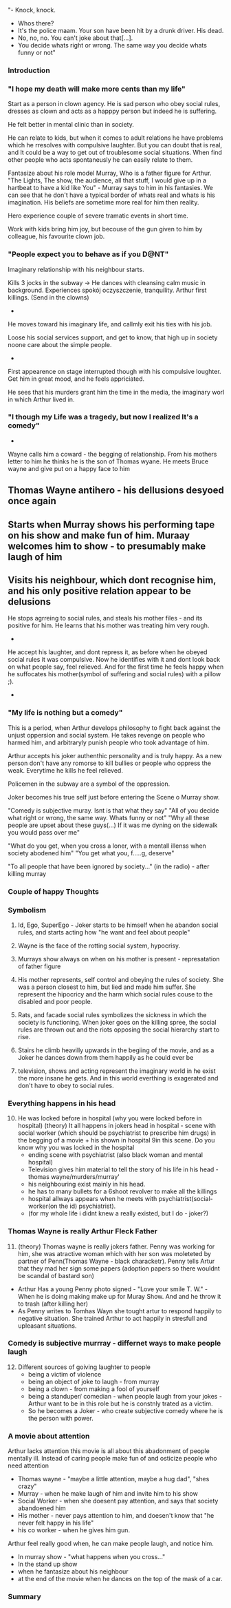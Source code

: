 "- Knock, knock. 
 - Whos there?
 - It's the police maam. Your son have been hit by a drunk driver. His dead.
 - No, no, no. You can't joke about that[...].
 - You decide whats right or wrong. The same way you decide whats funny or not"


### Introduction


### "I hope my death will make more cents than my life"

Start as a person in clown agency. He is sad person who obey social rules, dresses as clown and acts as a happpy person but indeed he is suffering. 

He felt better in mental clinic than in society. 

He can relate to kids, but when it comes to adult relations he have problems which he rresolves with compulsive laughter. But you can doubt that is real, and It could be a way to get out of troublesome social situations. When find other people who acts spontaneusly he can easily relate to them.

Fantasize about his role model Murray, Who is a father figure for Arthur. "The Lights, The show, the audience, all that stuff, I would give up in a hartbeat to have a kid like You" - Murray says to him in his fantasies. We can see that he don't have a typical border of whats real and whats is his imagination. His beliefs are sometime more real for him then reality.

Hero experience couple of severe tramatic events in short time.

Work with kids bring him joy, but becouse of the gun given to him by colleague, his favourite clown job. 

### "People expect you to behave as if you D@NT"

Imaginary relationship with his neighbour starts.

Kills 3 jocks in the subway -> He dances with cleansing calm music in background. Experiences spokój oczyszczenie, tranquility. Arthur first killings. (Send in the clowns)

-
He moves toward his imaginary life, and callmly exit his ties with his job.

Loose his social services support, and get to know, that high up in society noone care about the simple people.

-
First appearence on stage interrupted though with his compulsive loughter. Get him in great mood, and he feels appriciated.

He sees that his murders grant him the time in the media, the imaginary worl in which Arthur lived in.

### "I though my Life was a tragedy, but now I realized It's a comedy"

-
Wayne calls him a coward - the begging of relationship.
From his mothers letter to him he thinks he is the son of Thomas wyane.
He meets Bruce wayne and give put on a happy face to him

Thomas Wayne antihero - his dellusions desyoed once again
-
Starts when Murray shows his performing tape on his show and make fun of him.
Muraay welcomes him to show - to presumably make laugh of him
-
Visits his neighbour, which dont recognise him, and his only positive relation appear to be delusions
-

He stops agrreing to social rules, and steals his mother files - and its positive for him. He learns that his mother was treating him very rough.

-
He accept his laughter, and dont repress it, as before when he obeyed social rules it was compulsive. Now he identifies with it and dont look back on what people say, feel relieved. And for the first time he feels happy when he suffocates his mother(symbol of suffering and social rules) with a pillow ;).

-
### "My life is nothing but a comedy"

This is a period, when Arthur develops philosophy to fight back against the unjust oppersion and social system. He takes revenge on people who harmed him, and arbitraryly punish people who took advantage of him.

Arthur accepts his joker authenthic personality and is truly happy. As a new person don't have any romorse to kill bullies or people who oppress the weak.
Everytime he kills he feel relieved.

Policemen in the subway are a symbol of the oppression.

Joker becomes his true self just before entering the Scene o Murray show.

"Comedy is subjective muray. Isnt is that what they say"
"All of you decide what right or wrong, the same way. Whats funny or not"
"Why all these people are upset about these guys(...) If it was me dyning on the sidewalk you would pass over me"

"What do you get, when you cross a loner, with a mentall illenss when society abodened him"
"You get what you, f.....g, deserve"

"To all people that have been ignored by society..." (in the radio) - after killing murray

### Couple of happy Thoughts



### Symbolism

1. Id, Ego, SuperEgo - Joker starts to be himself when he abandon social rules, and starts acting how "he want and feel about people"

1. Wayne is the face of the rotting social system, hypocrisy.

8. Murrays show always on when on his mother is present - represatation of father figure

2. His mother represents, self control and obeying the rules of society. She was a person closest to him, but lied and made him suffer. She represent the hipocricy and the harm which social rules couse to the disabled and poor people.

9. Rats, and facade social rules symbolizes the sickness in which the society is functioning. When joker goes on the killing spree, the social rules are thrown out and the riots opposing the social hierarchy start to rise.

0. Stairs he climb heavilly upwards in the begiing of the movie, and as a Joker he dances down from them happily as he could ever be

9. television, shows and acting represent the imaginary world in he exist the more insane he gets. And in this world everthing is exagerated and don't have to obey to social rules.

### Everything happens in his head

10. He was locked before in hospital (why you were locked before in hospital)
 (theory) It all happens in jokers head in hospital - scene with social worker (which should be psychiatrist to prescribe him drugs) in the begging of a movie + his shown in hospital 9in this scene. Do you know why you was locked in the hospital
    - ending scene with psychiatrist (also black woman and mental hospital)
    - Television gives him material to tell the story of his life in his head - thomas wayne/murders/murray'
    - his neighbouring exist mainly in his head.
    - he has to many bullets for a 6shoot revolver to make all the killings
    - hospital allways appears when he meets with psychiatrist(social-worker(on the id) psychiatrist).
    - (for my whole life i didnt knew a really existed, but I do - joker?)

### Thomas Wayne is really Arthur Fleck Father

11. (theory) Thomas wayne is really jokers father. Penny was working for him, she was atractive woman which with her son was moleteted by partner of Penn(Thomas Wayne - black characketr). Penny tells Artur that they mad her sign some papers (adoption papers so there wouldnt be scandal of bastard son)
- Arthur Has a young Penny photo signed - "Love your smile T. W." - When he is doing making make up for Muray Show. And and he throw it to trash (after killing her)
- As Penny writes to Tomhas Wayn she tought artur to respond happily to negative situation. She trained Arthur to act happily in stresfull and upleasant situations.

### Comedy is subjective murrray - differnet ways to make people laugh

12. Different sources of goiving laughter to people
    - being a victim of violence
    - being an object of joke to laugh - from murray
    - being a clown - from making a fool of yourself
    - being a standuper/ comedian - when people laugh from your jokes - Arthur want to be in this role but he is constnly trated as a victim.
    - So he becomes a Joker - who create subjective comedy where he is the person with power.

### A movie about attention

Arthur lacks attention this movie is all about this abadonment of people mentally ill. Instead of caring people make fun of and osticize people who need attention
- Thomas wayne - "maybe a little attention, maybe a hug dad", "shes crazy"
- Murray - when he make laugh of him and invite him to his show
- Social Worker - when she doesent pay attention, and says that society abandoened him
- His mother - never pays attention to him, and doesen't know that "he never felt happy in his life"
- his co worker - when he gives him gun.

Arthur feel really good when, he can make people laugh, and notice him.
- In murray show - "what happens when you cross..."
- In the stand up show
- when he fantasize about his neighbour
- at the end of the movie when he dances on the top of the mask of a car.


### Summary